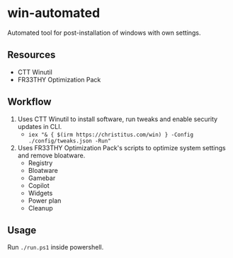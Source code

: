 # win-automated

Automated tool for post-installation of windows with own settings.

## Resources

- CTT Winutil
- FR33THY Optimization Pack

## Workflow

1. Uses CTT Winutil to install software, run tweaks and enable security updates in CLI.
   - `iex "& { $(irm https://christitus.com/win) } -Config ./config/tweaks.json -Run"`
2. Uses FR33THY Optimization Pack's scripts to optimize system settings and remove bloatware.
   - Registry
   - Bloatware
   - Gamebar
   - Copilot
   - Widgets
   - Power plan
   - Cleanup

## Usage

Run `./run.ps1` inside powershell.
